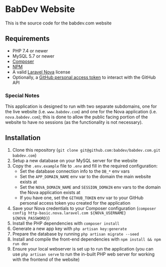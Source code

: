 # BabDev Website

This is the source code for the babdev.com website

## Requirements

- PHP 7.4 or newer
- MySQL 5.7 or newer
- [Composer](https://getcomposer.org/download/)
- [NPM](https://docs.npmjs.com/downloading-and-installing-node-js-and-npm)
- A valid [Laravel Nova](https://nova.laravel.com) license
- Optionally, a [GitHub personal access token](https://help.github.com/en/github/authenticating-to-github/creating-a-personal-access-token-for-the-command-line) to interact with the GitHub API

### Special Notes

This application is designed to run with two separate subdomains, one for the live website (i.e. `www.babdev.com`) and one for the Nova application (i.e. `nova.babdev.com`); this is done to allow the public facing portion of the website to have no sessions (as the functionality is not necessary).

## Installation

1. Clone this repository (`git clone git@github.com:babdev/babdev.com.git babdev.com`)
2. Setup a new database on your MySQL server for the website
3. Copy the `.env.example` file to `.env` and fill in the required configuration:
    - Set the database connection info to the `DB_*` env vars
    - Set the `APP_DOMAIN_NAME` env var to the domain the main website exists at
    - Set the `NOVA_DOMAIN_NAME` and `SESSION_DOMAIN` env vars to the domain the Nova application exists at
    - If you have one, set the `GITHUB_TOKEN` env var to your GitHub personal access token you created for the application
4. Save your Nova credentials to your Composer configuration (`composer config http-basic.nova.laravel.com ${NOVA_USERNAME} ${NOVA_PASSWORD}`)
5. Install the PHP dependencies with `composer install`
6. Generate a new app key with `php artisan key:generate`
7. Prepare the database by running `php artisan migrate --seed`
8. Install and compile the front-end dependencies with `npm install && npm run dev`
9. Ensure your local webserver is set up to run the application (you can use `php artisan serve` to run the in-built PHP web server for working with the frontend of the website)
